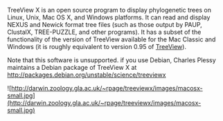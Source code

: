 TreeView X is an open source program to display phylogenetic trees on Linux, Unix, Mac OS X, and Windows platforms. It can read and display NEXUS and Newick format tree files (such as those output by PAUP, ClustalX, TREE-PUZZLE, and other programs). It has a subset of the functionality of the version of TreeView available for the Mac Classic and Windows (it is roughly equivalent to version 0.95 of [TreeView](http://taxonomy.zoology.gla.ac.uk/rod/treeview.html)).

Note that this software is unsupported. if you use Debian, Charles Plessy maintains a Debian package of TreeView X at http://packages.debian.org/unstable/science/treeviewx

![http://darwin.zoology.gla.ac.uk/~rpage/treeviewx/images/macosx-small.jpg](http://darwin.zoology.gla.ac.uk/~rpage/treeviewx/images/macosx-small.jpg)